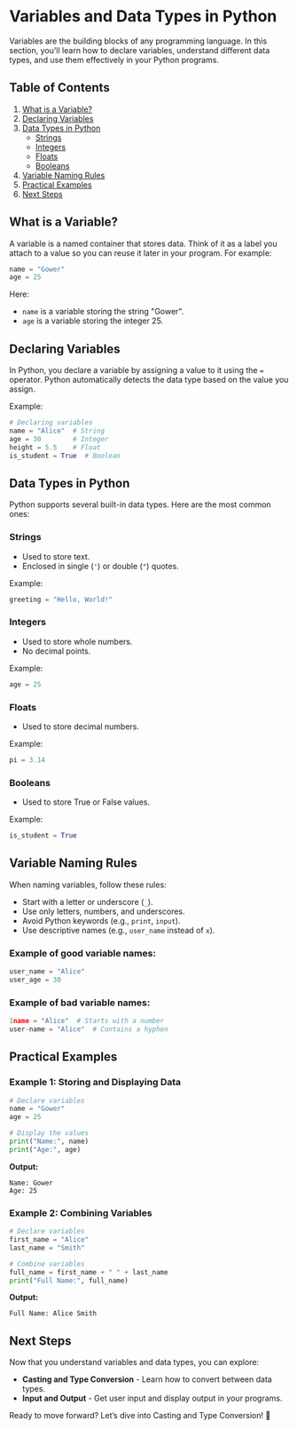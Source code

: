 
# Variables and Data Types in Python

Variables are the building blocks of any programming language. In this section, you'll learn how to declare variables, understand different data types, and use them effectively in your Python programs.

## Table of Contents
1. [What is a Variable?](#what-is-a-variable)
2. [Declaring Variables](#declaring-variables)
3. [Data Types in Python](#data-types-in-python)
   - [Strings](#strings)
   - [Integers](#integers)
   - [Floats](#floats)
   - [Booleans](#booleans)
4. [Variable Naming Rules](#variable-naming-rules)
5. [Practical Examples](#practical-examples)
6. [Next Steps](#next-steps)

## What is a Variable?
A variable is a named container that stores data. Think of it as a label you attach to a value so you can reuse it later in your program. For example:

```python
name = "Gower"
age = 25
```

Here:

- `name` is a variable storing the string "Gower".
- `age` is a variable storing the integer 25.

## Declaring Variables
In Python, you declare a variable by assigning a value to it using the `=` operator. Python automatically detects the data type based on the value you assign.

Example:

```python
# Declaring variables
name = "Alice"  # String
age = 30        # Integer
height = 5.5    # Float
is_student = True  # Boolean
```

## Data Types in Python
Python supports several built-in data types. Here are the most common ones:

### Strings
- Used to store text.
- Enclosed in single (`'`) or double (`"`) quotes.

Example:

```python
greeting = "Hello, World!"
```

### Integers
- Used to store whole numbers.
- No decimal points.

Example:

```python
age = 25
```

### Floats
- Used to store decimal numbers.

Example:

```python
pi = 3.14
```

### Booleans
- Used to store True or False values.

Example:

```python
is_student = True
```

## Variable Naming Rules
When naming variables, follow these rules:

- Start with a letter or underscore (`_`).
- Use only letters, numbers, and underscores.
- Avoid Python keywords (e.g., `print`, `input`).
- Use descriptive names (e.g., `user_name` instead of `x`).

### Example of good variable names:

```python
user_name = "Alice"
user_age = 30
```

### Example of bad variable names:

```python
1name = "Alice"  # Starts with a number
user-name = "Alice"  # Contains a hyphen
```

## Practical Examples

### Example 1: Storing and Displaying Data

```python
# Declare variables
name = "Gower"
age = 25

# Display the values
print("Name:", name)
print("Age:", age)
```

**Output:**
```
Name: Gower
Age: 25
```

### Example 2: Combining Variables

```python
# Declare variables
first_name = "Alice"
last_name = "Smith"

# Combine variables
full_name = first_name + " " + last_name
print("Full Name:", full_name)
```

**Output:**
```
Full Name: Alice Smith
```

## Next Steps
Now that you understand variables and data types, you can explore:

- **Casting and Type Conversion** - Learn how to convert between data types.
- **Input and Output** - Get user input and display output in your programs.

Ready to move forward? Let’s dive into Casting and Type Conversion! 🚀


